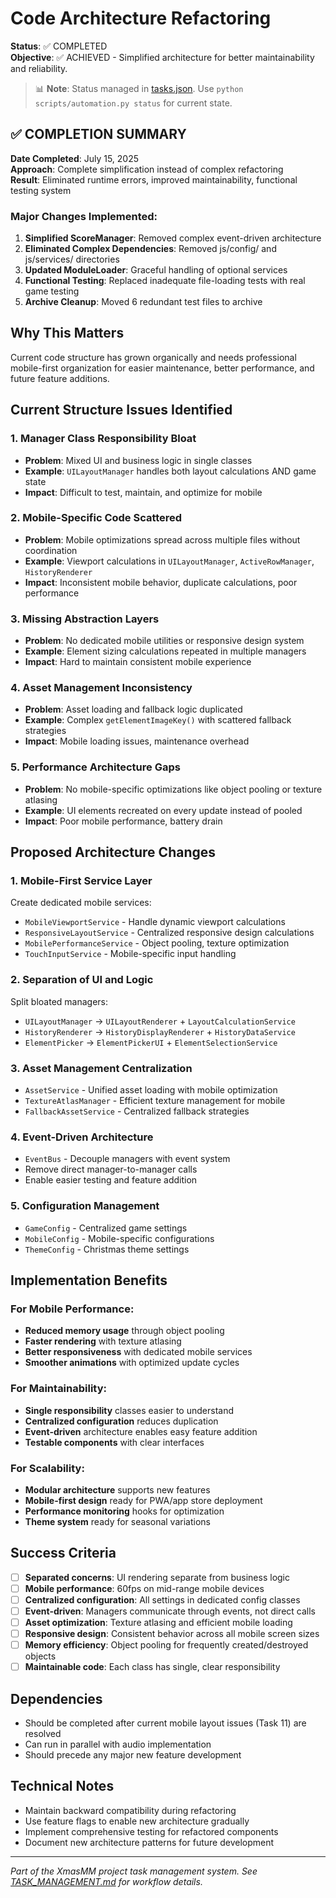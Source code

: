 # Code Architecture Refactoring

**Status**: ✅ COMPLETED  
**Objective**: ✅ ACHIEVED - Simplified architecture for better maintainability and reliability.
> 📊 **Note**: Status managed in [tasks.json](../tasks.json). Use `python scripts/automation.py status` for current state.

## ✅ COMPLETION SUMMARY
**Date Completed**: July 15, 2025  
**Approach**: Complete simplification instead of complex refactoring  
**Result**: Eliminated runtime errors, improved maintainability, functional testing system

### Major Changes Implemented:
1. **Simplified ScoreManager**: Removed complex event-driven architecture
2. **Eliminated Complex Dependencies**: Removed js/config/ and js/services/ directories  
3. **Updated ModuleLoader**: Graceful handling of optional services
4. **Functional Testing**: Replaced inadequate file-loading tests with real game testing
5. **Archive Cleanup**: Moved 6 redundant test files to archive

## Why This Matters
Current code structure has grown organically and needs professional mobile-first organization for easier maintenance, better performance, and future feature additions.

## Current Structure Issues Identified

### 1. **Manager Class Responsibility Bloat**
- **Problem**: Mixed UI and business logic in single classes
- **Example**: `UILayoutManager` handles both layout calculations AND game state
- **Impact**: Difficult to test, maintain, and optimize for mobile

### 2. **Mobile-Specific Code Scattered**
- **Problem**: Mobile optimizations spread across multiple files without coordination
- **Example**: Viewport calculations in `UILayoutManager`, `ActiveRowManager`, `HistoryRenderer`
- **Impact**: Inconsistent mobile behavior, duplicate calculations, poor performance

### 3. **Missing Abstraction Layers**
- **Problem**: No dedicated mobile utilities or responsive design system
- **Example**: Element sizing calculations repeated in multiple managers
- **Impact**: Hard to maintain consistent mobile experience

### 4. **Asset Management Inconsistency**
- **Problem**: Asset loading and fallback logic duplicated
- **Example**: Complex `getElementImageKey()` with scattered fallback strategies
- **Impact**: Mobile loading issues, maintenance overhead

### 5. **Performance Architecture Gaps**
- **Problem**: No mobile-specific optimizations like object pooling or texture atlasing
- **Example**: UI elements recreated on every update instead of pooled
- **Impact**: Poor mobile performance, battery drain

## Proposed Architecture Changes

### 1. **Mobile-First Service Layer**
Create dedicated mobile services:
- `MobileViewportService` - Handle dynamic viewport calculations
- `ResponsiveLayoutService` - Centralized responsive design calculations  
- `MobilePerformanceService` - Object pooling, texture optimization
- `TouchInputService` - Mobile-specific input handling

### 2. **Separation of UI and Logic**
Split bloated managers:
- `UILayoutManager` → `UILayoutRenderer` + `LayoutCalculationService`
- `HistoryRenderer` → `HistoryDisplayRenderer` + `HistoryDataService`
- `ElementPicker` → `ElementPickerUI` + `ElementSelectionService`

### 3. **Asset Management Centralization**
- `AssetService` - Unified asset loading with mobile optimization
- `TextureAtlasManager` - Efficient texture management for mobile
- `FallbackAssetService` - Centralized fallback strategies

### 4. **Event-Driven Architecture**
- `EventBus` - Decouple managers with event system
- Remove direct manager-to-manager calls
- Enable easier testing and feature addition

### 5. **Configuration Management**
- `GameConfig` - Centralized game settings
- `MobileConfig` - Mobile-specific configurations
- `ThemeConfig` - Christmas theme settings

## Implementation Benefits

### For Mobile Performance:
- **Reduced memory usage** through object pooling
- **Faster rendering** with texture atlasing
- **Better responsiveness** with dedicated mobile services
- **Smoother animations** with optimized update cycles

### For Maintainability:
- **Single responsibility** classes easier to understand
- **Centralized configuration** reduces duplication
- **Event-driven** architecture enables easy feature addition
- **Testable components** with clear interfaces

### For Scalability:
- **Modular architecture** supports new features
- **Mobile-first design** ready for PWA/app store deployment
- **Performance monitoring** hooks for optimization
- **Theme system** ready for seasonal variations

## Success Criteria
- [ ] **Separated concerns**: UI rendering separate from business logic
- [ ] **Mobile performance**: 60fps on mid-range mobile devices
- [ ] **Centralized configuration**: All settings in dedicated config classes
- [ ] **Event-driven**: Managers communicate through events, not direct calls
- [ ] **Asset optimization**: Texture atlasing and efficient mobile loading
- [ ] **Responsive design**: Consistent behavior across all mobile screen sizes
- [ ] **Memory efficiency**: Object pooling for frequently created/destroyed objects
- [ ] **Maintainable code**: Each class has single, clear responsibility

## Dependencies
- Should be completed after current mobile layout issues (Task 11) are resolved
- Can run in parallel with audio implementation
- Should precede any major new feature development

## Technical Notes
- Maintain backward compatibility during refactoring
- Use feature flags to enable new architecture gradually
- Implement comprehensive testing for refactored components
- Document new architecture patterns for future development

---
*Part of the XmasMM project task management system. See [TASK_MANAGEMENT.md](../TASK_MANAGEMENT.md) for workflow details.*
